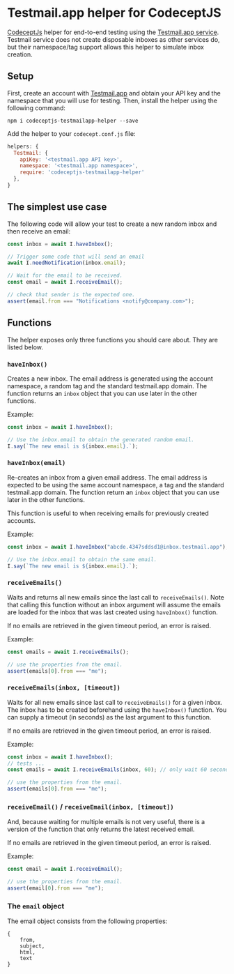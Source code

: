 # Testmail.app helper for CodeceptJS

[CodeceptJs](https://codecept.io) helper for end-to-end testing using the [Testmail.app service](https://testmail.app).
Testmail service does not create disposable inboxes as other services do, but their namespace/tag support allows this helper to simulate
inbox creation.

## Setup

First, create an account with [Testmail.app](https://testmail.app) and obtain your API key and the namespace that you will use for testing.
Then, install the helper using the following command:

```shell
npm i codeceptjs-testmailapp-helper --save
```

Add the helper to your `codecept.conf.js` file:

```js
helpers: {
  Testmail: {
    apiKey: '<testmail.app API key>',
    namespace: '<testmail.app namespace>',
    require: 'codeceptjs-testmailapp-helper'
  },
}
```

## The simplest use case

The following code will allow your test to create a new random inbox and then receive an email:

```js
const inbox = await I.haveInbox();

// Trigger some code that will send an email
await I.needNotification(inbox.email);

// Wait for the email to be received.
const email = await I.receiveEmail();

// check that sender is the expected one.
assert(email.from === "Notifications <notify@company.com>");
```

## Functions

The helper exposes only three functions you should care about. They are listed below.

### `haveInbox()`

Creates a new inbox. The email address is generated using the account namespace, a random tag and the standard testmail.app domain.
The function returns an `inbox` object that you can use later in the other functions.

Example:

```js
const inbox = await I.haveInbox();

// Use the inbox.email to obtain the generated random email.
I.say(`The new email is ${inbox.email}.`);
```

### `haveInbox(email)`

Re-creates an inbox from a given email address. The email address is expected to be using the same account namespace, a tag and the standard testmail.app domain.
The function return an `inbox` object that you can use later in the other functions.

This function is useful to when receiving emails for previously created accounts.

Example:

```js
const inbox = await I.haveInbox("abcde.4347sddsd1@inbox.testmail.app");

// Use the inbox.email to obtain the same email.
I.say(`The new email is ${inbox.email}.`);
```

### `receiveEmails()`

Waits and returns all new emails since the last call to `receiveEmails()`. Note that calling this function without an inbox argument will assume the 
emails are loaded for the inbox that was last created using `haveInbox()` function.

If no emails are retrieved in the given timeout period, an error is raised.

Example:

```js
const emails = await I.receiveEmails();

// use the properties from the email.
assert(emails[0].from === "me");
```

### `receiveEmails(inbox, [timeout])`

Waits for all new emails since last call to `receiveEmails()` for a given inbox. The inbox has to be created beforehand using the `haveInbox()` function.
You can supply a timeout (in seconds) as the last argument to this function.

If no emails are retrieved in the given timeout period, an error is raised.

Example:

```js
const inbox = await I.haveInbox();
// tests ...
const emails = await I.receiveEmails(inbox, 60); // only wait 60 seconds.

// use the properties from the email.
assert(emails[0].from === "me");
```

### `receiveEmail()` / `receiveEmail(inbox, [timeout])`

And, because waiting for multiple emails is not very useful, there is a version of the function that only returns the latest received email.

If no emails are retrieved in the given timeout period, an error is raised.

Example:

```js
const email = await I.receiveEmail();

// use the properties from the email.
assert(email[0].from === "me");
```

### The `email` object

The email object consists from the following properties:

```none
{
    from,
    subject,
    html,
    text
}
```

